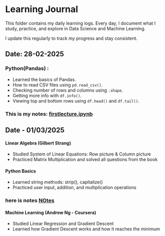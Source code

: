 # Learning Journal  

This folder contains my daily learning logs. Every day, I document what I study, practice, and explore in Data Science and Machine Learning.  

I update this regularly to track my progress and stay consistent.  

## Date: 28-02-2025
### Python(Pandas) :
- Learned the basics of Pandas.
- How to read CSV files using `pd.read_csv()`.
- Checking number of rows and columns using `.shape`.
- Getting more info with `df.info()`.
- Viewing top and bottom rows using `df.head()` and `df.tail()`.
### This is my notes: [firstlecture.ipynb](https://github.com/Avisiingh/ml-ds-learning-log/blob/main/Learning_Journal/Notes/Python/Pandas/firstlecture.ipynb)

## Date - 01/03/2025  

#### Linear Algebra (Gilbert Strang)  
- Studied System of Linear Equations: Row picture & Column picture  
- Practiced Matrix Multiplication and solved all questions from the book  

####  Python Basics  
- Learned string methods: strip(), capitalize()  
- Practiced user input, addition, and multiplication operations
### here is notes [NOtes](https://github.com/Avisiingh/ml-ds-learning-log/blob/main/Learning_Journal/Notes/Python/hello.ipynb)
  

####  Machine Learning (Andrew Ng - Coursera)  
- Studied Linear Regression and Gradient Descent  
- Learned how Gradient Descent works and how it reaches the minimum  
   




